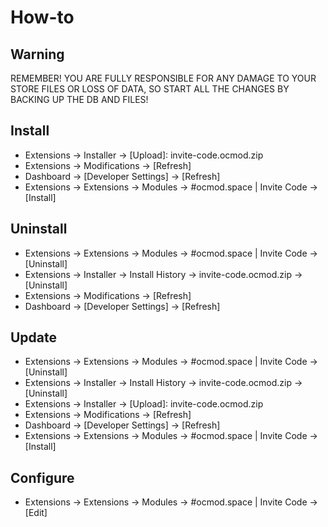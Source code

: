 # How-to

## Warning
REMEMBER! YOU ARE FULLY RESPONSIBLE FOR ANY DAMAGE TO YOUR STORE FILES OR LOSS OF DATA, SO START ALL THE CHANGES BY BACKING UP THE DB AND FILES!

## Install
* Extensions → Installer → [Upload]: invite-code.ocmod.zip
* Extensions → Modifications → [Refresh]
* Dashboard → [Developer Settings] → [Refresh]
* Extensions → Extensions → Modules → #ocmod.space | Invite Code → [Install]

## Uninstall
* Extensions → Extensions → Modules → #ocmod.space | Invite Code → [Uninstall]
* Extensions → Installer → Install History → invite-code.ocmod.zip → [Uninstall]
* Extensions → Modifications → [Refresh]
* Dashboard → [Developer Settings] → [Refresh]

## Update
* Extensions → Extensions → Modules → #ocmod.space | Invite Code → [Uninstall]
* Extensions → Installer → Install History → invite-code.ocmod.zip → [Uninstall]
* Extensions → Installer → [Upload]: invite-code.ocmod.zip
* Extensions → Modifications → [Refresh]
* Dashboard → [Developer Settings] → [Refresh]
* Extensions → Extensions → Modules → #ocmod.space | Invite Code → [Install]

## Configure
* Extensions → Extensions → Modules → #ocmod.space | Invite Code → [Edit]


